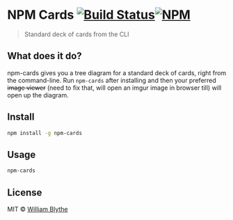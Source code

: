 # NPM Cards [![Build Status](https://travis-ci.org/willyb321/npm_cards.svg?branch=master)](https://travis-ci.org/willyb321/npm_cards)[![NPM](https://nodei.co/npm/npm-cards.png)](https://nodei.co/npm/npm-cards/)  
> Standard deck of cards from the CLI

## What does it do?  
npm-cards gives you a tree diagram for a standard deck of cards, right from the command-line. Run ```npm-cards``` after installing and then your preferred ~~image viewer~~ (need to fix that, will open an imgur image in browser till) will open up the diagram.  
## Install

```sh
npm install -g npm-cards
```


## Usage

```sh
npm-cards
```

## License

MIT © [William Blythe](https://tehsuperwilly.tech)
